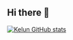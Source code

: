 ## Hi there 👋

[![Kelun GitHub stats](https://github-readme-stats.vercel.app/api?username=Lab317-Kelun&count_private=true&show_icons=true&theme=tokyonight)](https://github.com/anuraghazra/github-readme-stats)
<!--
**Lab317-Kelun/Lab317-Kelun** is a ✨ _special_ ✨ repository because its `README.md` (this file) appears on your GitHub profile.

Here are some ideas to get you started:

- 🔭 I’m currently working on ...
- 🌱 I’m currently learning ...
- 👯 I’m looking to collaborate on ...
- 🤔 I’m looking for help with ...
- 💬 Ask me about ...
- 📫 How to reach me: ...
- 😄 Pronouns: ...
- ⚡ Fun fact: ...
-->
